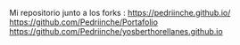 Mi repositorio junto a los forks :
https://pedriinche.github.io/
https://github.com/Pedriinche/Portafolio
https://github.com/Pedriinche/yosberthorellanes.github.io
